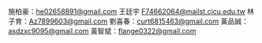 施柏豪：he02658891@gmail.com
王廷宇 F74662064@mailst.cjcu.edu.tw
林子育：Az7899603@gmail.com
劉喜春：curt6815463@gmail.com
黃品誠：asdzxc9095@gmail.com
黃智斌：flange0322@gmail.com

